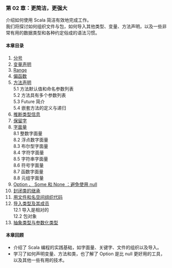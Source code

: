 ### 第 02 章：更简洁，更强大 ###
介绍如何使用 Scala  简洁有效地完成工作。  
我们将探讨如何组织文件与包，如何导入其他类型、变量、方法声明，以及一些非常有用的数据类型和各种约定俗成的语法习惯。
#### 本章目录 ####
1.	[分号](Course01Semicolons.scala)   
2.	[变量声明](Course02VariableDeclarations.scala)   
3.	[Range](Course03Range.scala)   
4.	[偏函数](Course04PartialFunctions.scala)   
5.	[方法声明](Course05MethodDeclarations.scala)   
5.1	方法默认值和命名参数列表   
5.2	方法具有多个参数列表   
5.3	Future 简介   
5.4	嵌套方法的定义与递归   
6.	[推断类型信息](Course06InferringType.scala)   
7.	[保留字](Course07ReservedWords.scala)   
8.	[字面量](Course08LiteralValues.scala)   
8.1	整数字面量   
8.2	浮点数字面量   
8.3	布尔型字面量   
8.4	字符字面量   
8.5	字符串字面量   
8.6	符号字面量   
8.7	函数字面量   
8.8	元组字面量   
9.	[Option 、 Some 和 None ：避免使用 null](Course09Option.scala)   
10.	[封闭类的继承](Course10SealedClass.scala)   
11.	[用文件和名空间组织代码](Course11OrganizingCode.scala)   
12.	[导入类型及其成员](Course12ImportingTypes.scala)   
12.1	导入是相对的   
12.2	包对象   
13.	[抽象类型与参数化类型](Course13AbstractTypes.scala)     
    
#### 本章回顾 ####    
-   介绍了 Scala  编程的实践基础，如字面量、关键字、文件的组织以及导入。
-   学习了如何声明变量、方法和类，也了解了 Option 是比 null 更好用的工具，以及其他一些有用的技术。
   